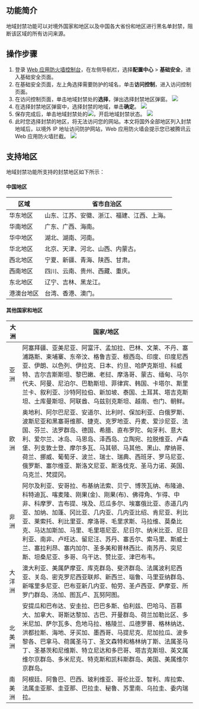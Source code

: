 ## 功能简介
地域封禁功能可以对境外国家和地区以及中国各大省份和地区进行黑名单封禁，阻断该区域的所有访问来源。

## 操作步骤
1. 登录 [Web 应用防火墙控制台](https://console.cloud.tencent.com/guanjia/tea-overview)，在左侧导航栏，选择**配置中心** > **基础安全**，进入基础安全页面。
2. 在基础安全页面，左上角选择需要防护的域名，单击**访问控制**，进入访问控制页面。
3. 在访问控制页面，单击地域封禁处的**选择**，弹出选择封禁地区弹窗。
![](https://qcloudimg.tencent-cloud.cn/raw/92ba076e4cef759d6852350e0bdd76bc.png)
4. 在选择封禁地区弹窗中，选择封禁的地域，单击**确定**。
![](https://qcloudimg.tencent-cloud.cn/raw/a8a968b60dc901619741f7760b9a4139.png)
5. 保存完成后，单击地域封禁处的![](https://qcloudimg.tencent-cloud.cn/raw/690e27c541704c3f37923e41d22be586.png)，开启地域封禁状态。
![](https://qcloudimg.tencent-cloud.cn/raw/d8093bb0cc0710d4f207b2a740c0ff16.png)
5. 此时您选择封禁的地区，将无法访问您的网站。本文将国外全部地区列入封禁地域后，以境外 IP 地址访问防护网站，Web 应用防火墙会提示您已被腾讯云 Web 应用防火墙拦截。
![](https://main.qcloudimg.com/raw/d63ad804bf1963400269191196796d27.png)

## 支持地区
地域封禁功能所支持的封禁地区如下所示：

#### 中国地区
| 区域	       | 省市自治区                                      |
| ---------- | ------------------------------------------ |
| 华东地区   | 山东、江苏、安徽、浙江、福建、江西、上海。 |
| 华南地区   | 广东、广西、海南。                         |
| 华中地区   | 湖北、湖南、河南。                         |
| 华北地区   | 北京、天津、河北、山西、内蒙古。           |
| 西北地区   | 宁夏、新疆、青海、陕西、甘肃。             |
| 西南地区   | 四川、云南、贵州、西藏、重庆。             |
| 东北地区   | 辽宁、吉林、黑龙江。                       |
| 港澳台地区 | 台湾、香港、澳门。                         |

#### 其他国家和地区
| 大洲   | 国家/地区                                                    |
| ------ | ------------------------------------------------------------ |
| 亚洲   | 阿塞拜疆、亚美尼亚、阿富汗、孟加拉、巴林、文莱、不丹、塞浦路斯、柬埔寨、东帝汶、格鲁吉亚、根西岛、印度、印度尼西亚、伊朗、以色列、伊拉克、日本、约旦、哈萨克斯坦、科威特、吉尔吉斯斯坦、黎巴嫩、老挝、摩洛哥、蒙古、缅甸、马尔代夫、阿曼、尼泊尔、巴勒斯坦、菲律宾、韩国、卡塔尔、斯里兰卡、叙利亚、沙特阿拉伯、新加坡、泰国、土耳其、塔吉克斯坦、土库曼斯坦、阿联酋、乌兹别克斯坦、越南、也门、朝鲜。 |
| 欧洲   | 奥地利、阿尔巴尼亚、安道尔、比利时、保加利亚、白俄罗斯、波斯尼亚和黑塞哥维那、捷克、克罗地亚、丹麦、爱沙尼亚、法国、芬兰、法罗群岛、德国、希腊、直布罗陀、匈牙利、意大利、爱尔兰、冰岛、马恩岛、泽西岛、立陶宛、拉脱维亚、卢森堡、列支敦士登、摩尔多瓦、马其顿、马其他、黑山、摩纳哥、荷兰、挪威、葡萄牙、波兰、瑞士、瑞典、西班牙、罗马尼亚、俄罗斯、塞尔维亚、斯洛文尼亚、斯洛伐克、圣马力诺、英国、乌克兰、梵提冈。 |
| 非洲   | 阿尔及利亚、安哥拉、布基纳法索、贝宁、博茨瓦纳、布隆迪、科特迪瓦、喀麦隆、刚果(金)、刚果(布)、佛得角、乍得、中非、科摩罗、吉布提、埃及、厄瓜多尔、埃塞俄比亚、赤道几内亚、加纳、加蓬、冈比亚、几内亚、几内亚比绍、肯尼亚、利比亚、莱索托、利比里亚、摩洛哥、毛里求斯、马拉维、莫桑比克、马达加斯加、马里、毛里塔尼亚、尼日尔、纳米比亚、尼日利亚、南非、卢旺达、留尼汪、苏丹、塞舌尔、索马里、斯威士兰、塞拉利昂、塞内加尔、圣多美和普林西比、南苏丹、突尼斯、坦桑尼亚、多哥、乌干达、赞比亚、津巴布韦。 |
| 大洋洲 | 澳大利亚、美属萨摩亚、库克群岛、斐济群岛、法属波利尼西亚、关岛、密克罗尼西亚联邦、新西兰、瑙鲁、马里亚纳群岛、新喀里多尼亚、巴布亚新几内亚、帕劳、圣卢西亚、萨摩亚、所罗门群岛、汤加、图瓦卢、瓦努阿图。 |
| 北美洲 | 安提瓜和巴布达、安圭拉、巴巴多斯、伯利兹、巴哈马、百慕大、加拿大、哥斯达黎加、古巴、开曼群岛、荷兰加勒比区、多米尼加、萨尔瓦多、危地马拉、格陵兰、瓜德罗普、格林纳达、洪都拉斯、海地、牙买加、墨西哥、马提尼克、尼加拉瓜、波多黎各、巴拿马、荷属圣马丁、圣文森特和格林纳丁斯、法属圣马丁、圣基茨和尼维斯、特立尼达和多巴哥、塔吉克斯坦、英文属维尔京群岛、多米尼克、特克斯和凯科斯群岛、美国、美属维尔京群岛。 |
| 南美洲 | 阿根廷、阿鲁巴、巴西、玻利维亚、哥伦比亚、智利、库拉索、法属圭亚那、圭亚那、巴拉圭、秘鲁、苏里南、乌拉圭、委内瑞拉。 |




